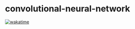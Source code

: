 # convolutional-neural-network

[![wakatime](https://wakatime.com/badge/github/Awaleed/convolutional-neural-network.svg)](https://wakatime.com/badge/github/Awaleed/convolutional-neural-network)
